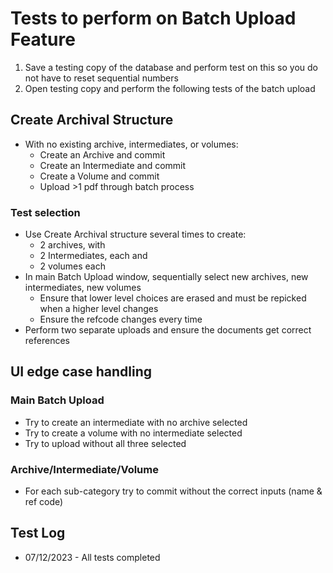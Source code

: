 # Tests to perform on Batch Upload Feature

1. Save a testing copy of the database and perform test on this so you do not have to reset sequential numbers
2. Open testing copy and perform the following tests of the batch upload

## Create Archival Structure

- With no existing archive, intermediates, or volumes: 
    - Create an Archive and commit
    - Create an Intermediate and commit
    - Create a Volume and commit
    - Upload >1 pdf through batch process

### Test selection

- Use Create Archival structure several times to create:
    - 2 archives, with
    - 2 Intermediates, each and
    - 2 volumes each
- In main Batch Upload window, sequentially select new archives, new intermediates, new volumes
    - Ensure that lower level choices are erased and must be repicked when a higher level changes
    - Ensure the refcode changes every time
- Perform two separate uploads and ensure the documents get correct references

## UI edge case handling

### Main Batch Upload

- Try to create an intermediate with no archive selected
- Try to create a volume with no intermediate selected
- Try to upload without all three selected

### Archive/Intermediate/Volume

- For each sub-category try to commit without the correct inputs (name & ref code)


## Test Log

- 07/12/2023 - All tests completed

